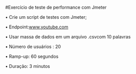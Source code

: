 #Exercício de teste de performance com Jmeter

• Crie um script de testes com Jmeter; 

• Endpoint:www.youtube.com 

• Usar massa de dados em um arquivo .csvcom 10 palavras 

• Número de usuários : 20 

• Ramp-up: 60 segundos 

• Duração: 3 minutos

